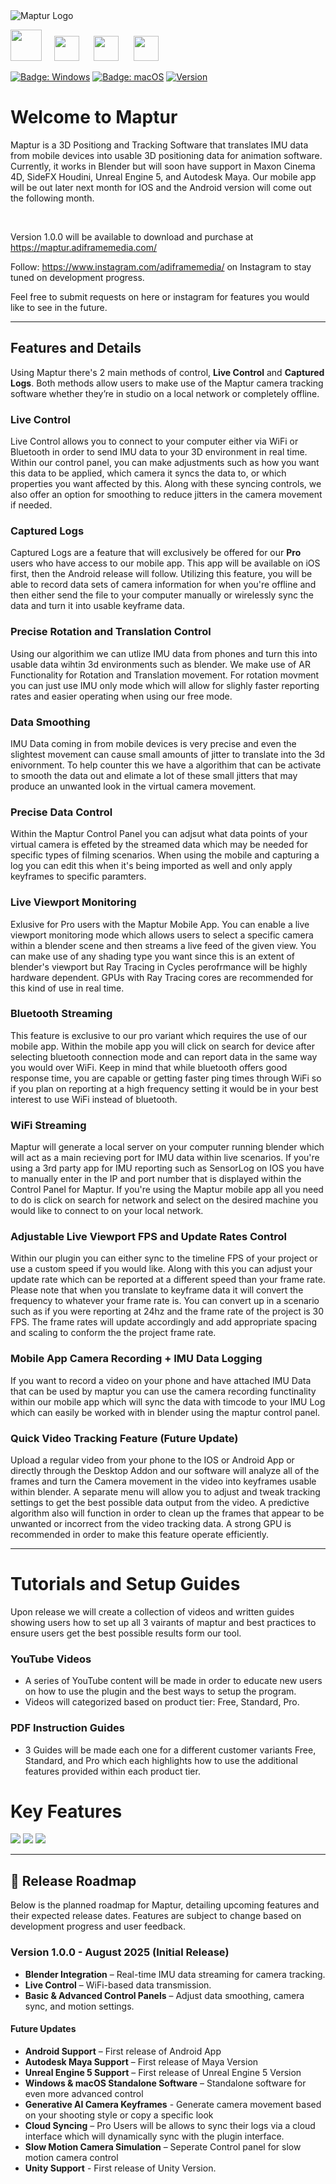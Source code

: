 <img src="Assets/cover_photo_hq.png" alt="Maptur Logo" />

<img width = "50px" src="Assets/blender-logo.png" href ="https://www.blender.org/" /> &nbsp;&nbsp;&nbsp;    <img width = "40px" src="Assets/cinema4d-logo.png" />&nbsp;&nbsp;&nbsp;&nbsp;&nbsp; <img width ="40px" src="Assets/houdini-logo.png" />&nbsp;&nbsp;&nbsp;&nbsp;&nbsp; <img width ="40px" src="Assets/unreal-logo.png" />

[![Badge: Windows](https://img.shields.io/badge/os-Windows-blue)](#)
[![Badge: macOS](https://img.shields.io/badge/os-macOS-white)](#)
[![Version](https://img.shields.io/badge/version-1.0.0-darkgreen)](#)


# Welcome to Maptur
Maptur is a 3D Positiong and Tracking Software that translates IMU data from mobile devices into usable 3D positioning data for animation software. Currently, it works in Blender but will soon have support in Maxon Cinema 4D, SideFX Houdini, Unreal Engine 5, and Autodesk Maya. Our mobile app will be out later next month for IOS and the Android version will come out the following month.

<br />

Version 1.0.0 will be available to download and purchase at https://maptur.adiframemedia.com/

Follow: https://www.instagram.com/adiframemedia/ on Instagram to stay tuned on development progress.

Feel free to submit requests on here or instagram for features you would like to see in the future.

---

## Features and Details
Using Maptur there's 2 main methods of control, **Live Control** and **Captured Logs**. Both methods allow users to make use of the Maptur camera tracking software whether they’re in studio on a local network or completely offline.

### Live Control
Live Control allows you to connect to your computer either via WiFi or Bluetooth in order to send IMU data to your 3D environment in real time. Within our control panel, you can make adjustments such as how you want this data to be applied, which camera it syncs the data to, or which properties you want affected by this. Along with these syncing controls, we also offer an option for smoothing to reduce jitters in the camera movement if needed.

### Captured Logs
Captured Logs are a feature that will exclusively be offered for our **Pro** users who have access to our mobile app. This app will be available on iOS first, then the Android release will follow. Utilizing this feature, you will be able to record data sets of camera information for when you're offline and then either send the file to your computer manually or wirelessly sync the data and turn it into usable keyframe data.

### Precise Rotation and Translation Control
Using our algorithim we can utlize IMU data from phones and turn this into usable data wihtin 3d environments such as blender. We make use of AR Functionality for Rotation and Translation movement. For rotation movment you can just use IMU only mode which will allow for slighly faster reporting rates and easier operating when using our free mode.

### Data Smoothing
IMU Data coming in from mobile devices is very precise and even the slightest movement can cause small amounts of jitter to translate into the 3d enivornment. To help counter this we have a algorithim that can be activate to smooth the data out and elimate a lot of these small jitters that may produce an unwanted look in the virtual camera movement.

### Precise Data Control
Within the Maptur Control Panel you can adjsut what data points of your virtual camera is effeted by the streamed data which may be needed for specific types of filming scenarios. When using the mobile and capturing a log you can edit this when it's being imported as well and only apply keyframes to specific paramters.

### Live Viewport Monitoring
Exlusive for Pro users with the Maptur Mobile App. You can enable a live viewport monitoring mode which allows users to select a specific camera within a blender scene and then streams a live feed of the given view. You can make use of any shading type you want since this is an extent of blender's viewport but Ray Tracing in Cycles perofrmance will be highly hardware dependent. GPUs with Ray Tracing cores are recommended for this kind of use in real time. 

### Bluetooth Streaming
This feature is exclusive to our pro variant which requires the use of our mobile app. Within the mobile app you will click on search for device after selecting bluetooth connection mode and can report data in the same way you would over WiFi. Keep in mind that while bluetooth offers good response time, you are capable or getting faster ping times through WiFi so if you plan on reporting at a high frequency setting it would be in your best interest to use WiFi instead of bluetooth.

### WiFi Streaming
Maptur will generate a local server on your computer running blender which will act as a main recieving port for IMU data within live scenarios. If you're using a 3rd party app for IMU reporting such as SensorLog on IOS you have to manually enter in the IP and port number that is displayed within the Control Panel for Maptur. If you're using the Maptur mobile app all you need to do is click on search for network and select on the desired machine you would like to connect to on your local network.

### Adjustable Live Viewport FPS and Update Rates Control
Within our plugin you can either sync to the timeline FPS of your project or use a custom speed if you would like. Along with this you can adjust your update rate which can be reported at a different speed than your frame rate. Please note that when you translate to keyframe data it will convert the frequency to whatever your frame rate is. You can convert up in a scenario such as if you were reporting at 24hz and the frame rate of the project is 30 FPS. The frame rates will update accordingly and add appropriate spacing and scaling to conform the the project frame rate.

### Mobile App Camera Recording + IMU Data Logging
If you want to record a video on your phone and have attached IMU Data that can be used by maptur you can use the camera recording functinality within our mobile app which will sync the data with timcode to your IMU Log which can easily be worked with in blender using the maptur control panel.

### Quick Video Tracking Feature (Future Update)

Upload a regular video from your phone to the IOS or Android App or directly through the Desktop Addon and our software will analyze all of the frames and turn the Camera movement in the video into keyframes usable within blender. A separate menu will allow you to adjust and tweak tracking settings to get the best possible data output from the video. A predictive algorithm also will function in order to clean up the frames that appear to be unwanted or incorrect from the video tracking data. A strong GPU is recommended in order to make this feature operate efficiently.


---

# Tutorials and Setup Guides

Upon release we will create a collection of videos and written guides showing users how to set up all 3 vairants of maptur and best practices to ensure users get the best possible results form our tool.

### YouTube Videos
  -  A series of YouTube content will be made in order to educate new users on how to use the plugin and the best ways to setup the program.
  -  Videos will categorized based on product tier: Free, Standard, Pro.
### PDF Instruction Guides
  - 3 Guides will be made each one for a different customer variants Free, Standard, and Pro which each highlights how to use the additional features provided within each product tier.

# Key Features

<img src="Assets/overview-1.jpg" />

<img src="Assets/overview-2.jpg" />

<img src="Assets/overview-viewport2.jpg" />

---


## 📅 Release Roadmap

Below is the planned roadmap for Maptur, detailing upcoming features and their expected release dates. Features are subject to change based on development progress and user feedback.

### **Version 1.0.0 - August 2025** (Initial Release)
- **Blender Integration** – Real-time IMU data streaming for camera tracking.
- **Live Control** – WiFi-based data transmission.
- **Basic & Advanced Control Panels** – Adjust data smoothing, camera sync, and motion settings.


#### **Future Updates**
- **Android Support** – First release of Android App
- **Autodesk Maya Support** – First release of Maya Version
- **Unreal Engine 5 Support** – First release of Unreal Engine 5 Version
- **Windows & macOS Standalone Software** – Standalone software for even more advanced control
- **Generative AI Camera Keyframes** - Generate camera movement based on your shooting style or copy a specific look
- **Cloud Syncing** – Pro Users will be allows to sync their logs via a cloud interface which will dynamically sync with the plugin interface.
- **Slow Motion Camera Simulation** – Seperate Control panel for slow motion camera control
- **Unity Support** - First release of Unity Version. 
